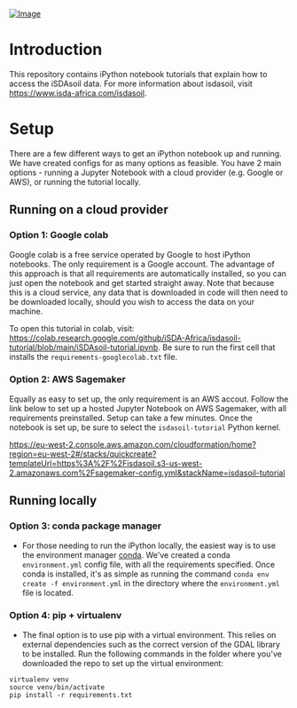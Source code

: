 [![Image](https://isdasoil.s3.amazonaws.com/iSDAsoil_logo.jpg)](https://www.isda-africa.com/isdasoil)

# Introduction

This repository contains iPython notebook tutorials that explain how to access the iSDAsoil data. For more information about isdasoil, visit https://www.isda-africa.com/isdasoil.



# Setup

There are a few different ways to get an iPython notebook up and running. We have created configs for as many options as feasible. You have 2 main options - running a Jupyter Notebook with a cloud provider (e.g. Google or AWS), or running the tutorial locally. 

## Running on a cloud provider
### Option 1: Google colab
Google colab is a free service operated by Google to host iPython notebooks. The only requirement is a Google account. The advantage of this approach is that all requirements are automatically installed, so you can just open the notebook and get started straight away. Note that because this is a cloud service, any data that is downloaded in code will then need to be downloaded locally, should you wish to access the data on your machine.

To open this tutorial in colab, visit: https://colab.research.google.com/github/iSDA-Africa/isdasoil-tutorial/blob/main/iSDAsoil-tutorial.ipynb. Be sure to run the first cell that installs the `requirements-googlecolab.txt` file.

### Option 2: AWS Sagemaker

Equally as easy to set up, the only requirement is an AWS accout. Follow the link below to set up a hosted Jupyter Notebook on AWS Sagemaker, with all requirements preinstalled. Setup can take a few minutes. Once the notebook is set up, be sure to select the `isdasoil-tutorial` Python kernel. 

https://eu-west-2.console.aws.amazon.com/cloudformation/home?region=eu-west-2#/stacks/quickcreate?templateUrl=https%3A%2F%2Fisdasoil.s3-us-west-2.amazonaws.com%2Fsagemaker-config.yml&stackName=isdasoil-tutorial

## Running locally
### Option 3: conda package manager
- For those needing to run the iPython locally, the easiest way is to use the environment manager [conda](https://docs.conda.io/en/latest/). We've created a conda `environment.yml` config file, with all the requirements specified. Once conda is installed, it's as simple as running the  command `conda env create -f environment.yml` in the directory where the `environment.yml` file is located.

### Option 4: pip + virtualenv
- The final option is to use pip with a virtual environment. This relies on external dependencies such as the correct version of the GDAL library to be installed. Run the following commands in the folder where you've downloaded the repo to set up the virtual environment:

```
virtualenv venv
source venv/bin/activate
pip install -r requirements.txt
```
